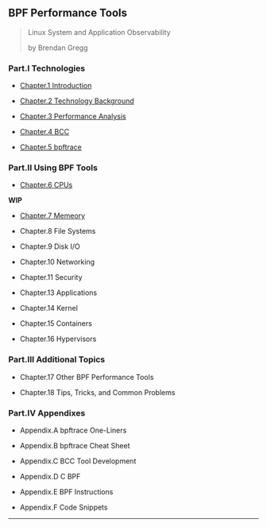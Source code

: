 
## BPF Performance Tools

> Linux System and Application Observability
>
> by Brendan Gregg

### Part.I Technologies

* [Chapter.1 Introduction](./chapter-01.md)

* [Chapter.2 Technology Background](./chapter-02.md)

* [Chapter.3 Performance Analysis](./chapter-03.md)

* [Chapter.4 BCC](./chapter-04.md)

* [Chapter.5 bpftrace](./chapter-05.md)

### Part.II Using BPF Tools

* [Chapter.6 CPUs](./chapter-06.md)

__WIP__

* [Chapter.7 Memeory](./chapter-07.md)

* Chapter.8 File Systems

* Chapter.9 Disk I/O

* Chapter.10 Networking

* Chapter.11 Security

* Chapter.13 Applications

* Chapter.14 Kernel

* Chapter.15 Containers

* Chapter.16 Hypervisors


### Part.III Additional Topics

* Chapter.17 Other BPF Performance Tools

* Chapter.18 Tips, Tricks, and Common Problems


### Part.IV Appendixes

* Appendix.A bpftrace One-Liners

* Appendix.B bpftrace Cheat Sheet

* Appendix.C BCC Tool Development

* Appendix.D C BPF

* Appendix.E BPF Instructions

* Appendix.F Code Snippets

---

